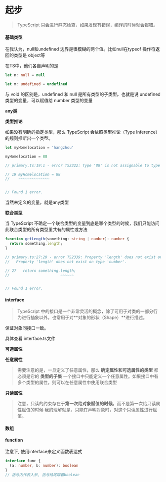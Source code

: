 # 起步

> TypeScript 只会进行静态检查，如果发现有错误，编译的时候就会报错。


#### 基础类型

在我认为，null和undefined 边界是很模糊的两个值。比如null在typeof 操作符返回的类型是 object等

在TS中，他们各自声明的是

```ts
let n: null = null

let m: undefined = undefined
```

与 void 的区别是，undefined 和 null 是所有类型的子类型。也就是说 undefined 类型的变量，可以赋值给 number 类型的变量


**any类**

**类型推论**

如果没有明确的指定类型，那么 TypeScript 会依照类型推论（Type Inference）的规则推断出一个类型。

```ts
let myHomelocation = 'hangzhou'

myHomelocation = 88

// primary.ts:19:1 - error TS2322: Type '88' is not assignable to type 'string'.

// 19 myHomelocation = 88
//    ~~~~~~~~~~~~~~


// Found 1 error.

```

当然未定义的变量，就是any类型


**联合类型**

当 TypeScript 不确定一个联合类型的变量到底是哪个类型的时候，我们只能访问此联合类型的所有类型里共有的属性或方法

```ts
function getLength(something: string | number): number {
  return something.length;
}

// primary.ts:27:20 - error TS2339: Property 'length' does not exist on type 'string | number'.
//   Property 'length' does not exist on type 'number'.

// 27   return something.length;
//                       ~~~~~~


// Found 1 error.

```


#### interface

> TypeScript 中的接口是一个非常灵活的概念，除了可用于对类的一部分行为进行抽象以外，也常用于对**对象的形状（Shape）**进行描述。

保证对象同接口一致。

具体查看 interface.ts文件

**可选属性**

**任意属性**

> 需要注意的是，一旦定义了任意属性，那么 **确定属性和可选属性的类型** 都必须是它的 **类型的子集**
> 一个接口中只能定义一个任意属性。如果接口中有多个类型的属性，则可以在任意属性中使用联合类型

**只读属性**

> 注意，只读的约束存在于**第一次给对象赋值的时候**，而不是第一次给只读属性赋值的时候
> 我的理解就是，只能在声明对象时，对这个只读属性进行赋值。

#### 数组

#### function

注意下, 使用interface来定义函数表达式
```ts
interface func {
  (a: number, b: number): boolean
}
// 括号内代表入参, 括号结尾跟着boolean
```

